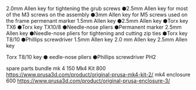 2.0mm Allen key for tightening the grub screws
⬢2.5mm  Allen key for most of the M3 screws on the assembly
⬢3mm Allen key for M5 screws used on the frame
permenant marker
1.5mm Allen key
⬢2.5mm Allen key
⬢Torx key TX6
⬢Torx key TX10/8
⬢Needle-nose pliers
⬢Permanent marker
2.5mm Allen key
⬢Needle-nose pliers for tightening and cutting zip ties
⬢Torx key T8/10
⬢Phillips screwdriver
1.5mm Allen key
2.0 mm Allen key
2.5mm Allen key

Torx T8/10 key
⬢
eedle-nose pliers
⬢Phillips screwdriver PH2

spare parts bundle mk 4
  150 
Mk4 Kit
  800
  https://www.prusa3d.com/product/original-prusa-mk4-kit-2/ 
mk4 enclosure 
  600 
  https://www.prusa3d.com/product/original-prusa-enclosure-3/ 
